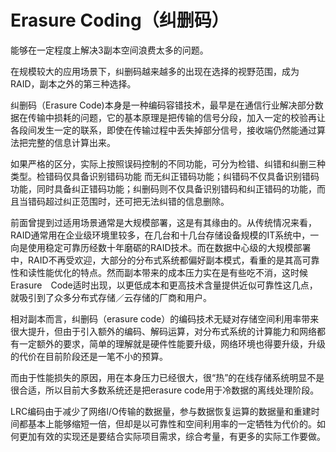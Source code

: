 # Erasure Coding（纠删码）

能够在一定程度上解决3副本空间浪费太多的问题。

在规模较大的应用场景下，纠删码越来越多的出现在选择的视野范围，成为RAID，副本之外的第三种选择。

纠删码（Erasure Code)本身是一种编码容错技术，最早是在通信行业解决部分数据在传输中损耗的问题，它的基本原理是把传输的信号分段，加入一定的校验再让各段间发生一定的联系，即使在传输过程中丢失掉部分信号，接收端仍然能通过算法把完整的信息计算出来。

如果严格的区分，实际上按照误码控制的不同功能，可分为检错、纠错和纠删三种类型。检错码仅具备识别错码功能 而无纠正错码功能；纠错码不仅具备识别错码功能，同时具备纠正错码功能；纠删码则不仅具备识别错码和纠正错码的功能，而且当错码超过纠正范围时，还可把无法纠错的信息删除。

前面曾提到过适用场景通常是大规模部署，这是有其缘由的。从传统情况来看，RAID通常用在企业级环境里较多，在几台和十几台存储设备规模的IT系统中，一向是使用稳定可靠历经数十年磨砺的RAID技术。而在数据中心级的大规模部署中，RAID不再受欢迎，大部分的分布式系统都偏好副本模式，看重的是其高可靠性和读性能优化的特点。然而副本带来的成本压力实在是有些吃不消，这时候Erasure　Code适时出现，以更低成本和更高技术含量提供近似可靠性这几点，就吸引到了众多分布式存储／云存储的厂商和用户。

相对副本而言，纠删码（erasure code）的编码技术无疑对存储空间利用率带来很大提升，但由于引入额外的编码、解码运算，对分布式系统的计算能力和网络都有一定额外的要求，简单的理解就是硬件性能要升级，网络环境也得要升级，升级的代价在目前阶段还是一笔不小的预算。

而由于性能损失的原因，用在本身压力已经很大，很“热”的在线存储系统明显不是很合适，所以目前大多数系统还是把erasure code用于冷数据的离线处理阶段。

LRC编码由于减少了网络I/O传输的数据量，参与数据恢复运算的数据量和重建时间都基本上能够缩短一倍，但却是以可靠性和空间利用率的一定牺牲为代价的。如何更加有效的实现还是要结合实际项目需求，综合考量，有更多的实际工作要做。
